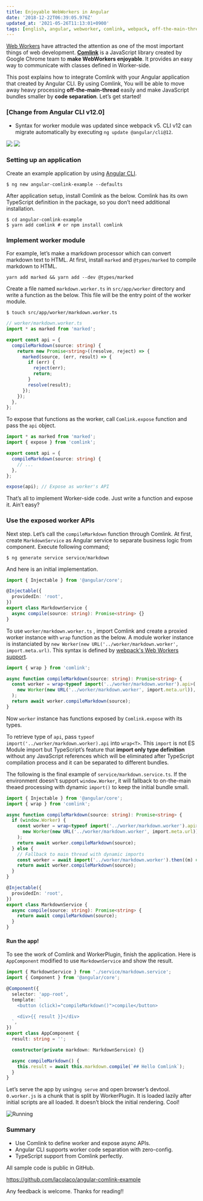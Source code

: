 ```yaml
---
title: Enjoyable WebWorkers in Angular
date: '2018-12-22T06:39:05.976Z'
updated_at: '2021-05-26T11:13:01+0900'
tags: [english, angular, webworker, comlink, webpack, off-the-main-thread]
---
```


[Web Workers](https://developer.mozilla.org/en-US/docs/Web/API/Web_Workers_API/Using_web_workers) have attracted the attention as one of the most important things of web development. [**Comlink**](https://github.com/GoogleChromeLabs/comlink) is a JavaScript library created by Google Chrome team to **make WebWorkers enjoyable**. It provides an easy way to communicate with classes defined in Worker-side.

This post explains how to integrate Comlink with your Angular application that created by Angular CLI. By using Comlink, You will be able to move away heavy processing **off-the-main-thread** easily and make JavaScript bundles smaller by **code separation**. Let’s get started!

### [Change from Angular CLI v12.0]

- Syntax for worker module was updated since webpack v5. CLI v12 can migrate automatically by executing `ng update @angular/cli@12`.

![](/img/enjoyable-webworkers-in-angular/2021-05-26T11-16-04.png)
![](/img/enjoyable-webworkers-in-angular/2021-05-26T11-20-53.png)

### Setting up an application

Create an example application by using [Angular CLI](https://angular.io/guide/quickstart#install-cli). 

```shell
$ ng new angular-comlink-example --defaults
```

After application setup, install Comlink as the below. Comlink has its own TypeScript definition in the package, so you don’t need additional installation.

```shell
$ cd angular-comlink-example
$ yarn add comlink # or npm install comlink
```

### Implement worker module

For example, let’s make a markdown processor which can convert markdown text to HTML.
At first, install `marked` and `@types/marked` to compile markdown to HTML.

```shell
yarn add marked && yarn add --dev @types/marked
```

Create a file named `markdown.worker.ts` in `src/app/worker` directory and write a function as the below. This file will be the entry point of the worker module.

```shell
$ touch src/app/worker/markdown.worker.ts
```

```ts
// worker/markdown.worker.ts
import * as marked from 'marked';

export const api = {
  compileMarkdown(source: string) {
    return new Promise<string>((resolve, reject) => {
      marked(source, (err, result) => {
        if (err) {
          reject(err);
          return;
        }
        resolve(result);
      });
    });
  },
};
```

To expose that functions as the worker, call `Comlink.expose` function and pass the `api` object.

```ts
import * as marked from 'marked';
import { expose } from 'comlink';

export const api = {
  compileMarkdown(source: string) {
    // ...
  },
};

expose(api); // Expose as worker's API
```

That’s all to implement Worker-side code. Just write a function and expose it. Ain’t easy?

### Use the exposed worker APIs

Next step. Let’s call the `compileMarkdown` function through Comlink.
At first, create `MarkdownService` as Angular service to separate business logic from component. Execute following command;

```
$ ng generate service service/markdown
```

And here is an initial implementation.

```ts
import { Injectable } from '@angular/core';

@Injectable({
  providedIn: 'root',
})
export class MarkdownService {
  async compile(source: string): Promise<string> {}
}
```

To use `worker/markdown.worker.ts` , import Comlink and create a proxied worker instance with `wrap` function as the below. A module worker instance is instanciated by `new Worker(new URL('../worker/markdown.worker', import.meta.url)`. This syntax is defined by [webpack's Web Workers support](https://webpack.js.org/guides/web-workers/).

```ts
import { wrap } from 'comlink';

async function compileMarkdown(source: string): Promise<string> {
  const worker = wrap<typeof import('../worker/markdown.worker').api>(
    new Worker(new URL('../worker/markdown.worker', import.meta.url)),
  );
  return await worker.compileMarkdown(source);
}
```

Now `worker` instance has functions exposed by `Comlink.expose` with its types.

To retrieve type of `api`, pass `typeof import('../worker/markdown.worker).api` into `wrap<T>`. This `import` is not ES Module import but TypeScript’s feature that **import only type definition** without any JavaScript references which will be eliminated after TypeScript compilation process and it can be separated to different bundles.

The following is the final example of `service/markdown.service.ts`. If the environment doesn't support `window.Worker`, it will fallback to on-the-main theaed processing with dynamic `import()` to keep the initial bundle small.

```ts
import { Injectable } from '@angular/core';
import { wrap } from 'comlink';

async function compileMarkdown(source: string): Promise<string> {
  if (window.Worker) {
    const worker = wrap<typeof import('../worker/markdown.worker').api>(
      new Worker(new URL('../worker/markdown.worker', import.meta.url)),
    );
    return await worker.compileMarkdown(source);
  } else {
    // Fallback to main thread with dynamic imports
    const worker = await import('../worker/markdown.worker').then((m) => m.api);
    return await worker.compileMarkdown(source);
  }
}

@Injectable({
  providedIn: 'root',
})
export class MarkdownService {
  async compile(source: string): Promise<string> {
    return await compileMarkdown(source);
  }
}
```

#### Run the app!

To see the work of Comlink and WorkerPlugin, finish the application. Here is `AppComponent` modified to use `MarkdownService` and show the result.

```ts
import { MarkdownService } from './service/markdown.service';
import { Component } from '@angular/core';

@Component({
  selector: 'app-root',
  template: `
    <button (click)="compileMarkdown()">compile</button>

    <div>{{ result }}</div>
  `,
})
export class AppComponent {
  result: string = '';

  constructor(private markdown: MarkdownService) {}

  async compileMarkdown() {
    this.result = await this.markdown.compile(`## Hello Comlink`);
  }
}
```

Let’s serve the app by using`ng serve` and open browser’s devtool. `0.worker.js` is a chunk that is split by WorkerPlugin. It is loaded lazily after initial scripts are all loaded. It doesn’t block the initial rendering. Cool!

![Running](/img/enjoyable-webworkers-in-angular/1__WghqP__ww8aX6KVZVQNzmeA.gif)

### Summary

- Use Comlink to define worker and expose async APIs.
- Angular CLI supports worker code separation with zero-config.
- TypeScript support from Comlink perfectly.

All sample code is public in GitHub.

https://github.com/lacolaco/angular-comlink-example

Any feedback is welcome. Thanks for reading!!
